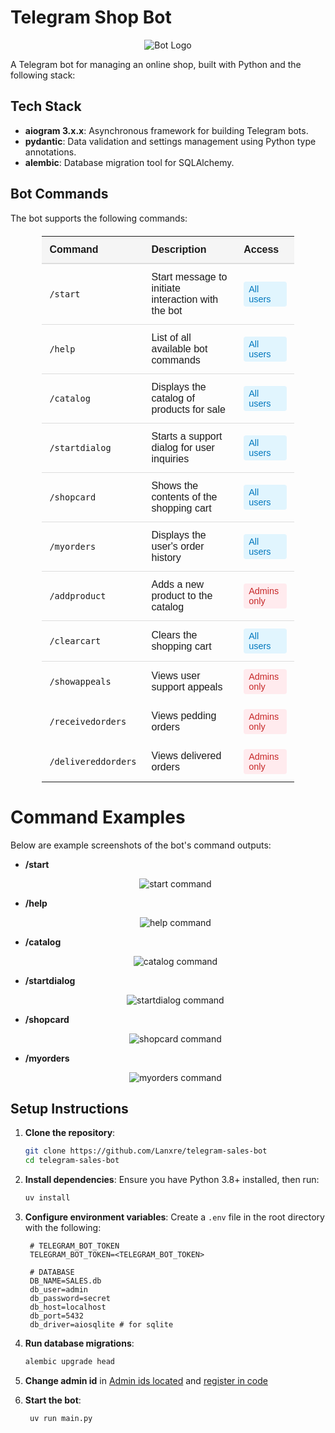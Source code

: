 # Telegram Shop Bot
<p align="center">
  <picture>
    <img src="./assets/icons/telegram_sales_bot_icon.png" alt="Bot Logo">
  </picture>
</p>

A Telegram bot for managing an online shop, built with Python and the following stack:

## Tech Stack

- **aiogram 3.x.x**: Asynchronous framework for building Telegram bots.
- **pydantic**: Data validation and settings management using Python type annotations.
- **alembic**: Database migration tool for SQLAlchemy.

## Bot Commands

The bot supports the following commands:

<div align="center">

<table style="border-collapse: collapse; width: 80%; max-width: 800px; margin: 20px auto; font-family: Arial, sans-serif;">
  <thead>
    <tr style="background-color: #f5f5f5;">
      <th style="padding: 12px; text-align: left; border-bottom: 2px solid #ddd;">Command</th>
      <th style="padding: 12px; text-align: left; border-bottom: 2px solid #ddd;">Description</th>
      <th style="padding: 12px; text-align: left; border-bottom: 2px solid #ddd;">Access</th>
    </tr>
  </thead>
  <tbody>
    <tr style="border-bottom: 1px solid #ddd;">
      <td style="padding: 12px;"><code>/start</code></td>
      <td style="padding: 12px;">Start message to initiate interaction with the bot</td>
      <td style="padding: 12px;"><span style="background-color: #e1f5fe; color: #0277bd; padding: 4px 8px; border-radius: 4px; font-size: 0.9em; display: inline-block;">All users</span></td>
    </tr>
    <tr style="border-bottom: 1px solid #ddd;">
      <td style="padding: 12px;"><code>/help</code></td>
      <td style="padding: 12px;">List of all available bot commands</td>
      <td style="padding: 12px;"><span style="background-color: #e1f5fe; color: #0277bd; padding: 4px 8px; border-radius: 4px; font-size: 0.9em; display: inline-block;">All users</span></td>
    </tr>
    <tr style="border-bottom: 1px solid #ddd;">
      <td style="padding: 12px;"><code>/catalog</code></td>
      <td style="padding: 12px;">Displays the catalog of products for sale</td>
      <td style="padding: 12px;"><span style="background-color: #e1f5fe; color: #0277bd; padding: 4px 8px; border-radius: 4px; font-size: 0.9em; display: inline-block;">All users</span></td>
    </tr>
    <tr style="border-bottom: 1px solid #ddd;">
      <td style="padding: 12px;"><code>/startdialog</code></td>
      <td style="padding: 12px;">Starts a support dialog for user inquiries</td>
      <td style="padding: 12px;"><span style="background-color: #e1f5fe; color: #0277bd; padding: 4px 8px; border-radius: 4px; font-size: 0.9em; display: inline-block;">All users</span></td>
    </tr>
    <tr style="border-bottom: 1px solid #ddd;">
      <td style="padding: 12px;"><code>/shopcard</code></td>
      <td style="padding: 12px;">Shows the contents of the shopping cart</td>
      <td style="padding: 12px;"><span style="background-color: #e1f5fe; color: #0277bd; padding: 4px 8px; border-radius: 4px; font-size: 0.9em; display: inline-block;">All users</span></td>
    </tr>
    <tr style="border-bottom: 1px solid #ddd;">
      <td style="padding: 12px;"><code>/myorders</code></td>
      <td style="padding: 12px;">Displays the user's order history</td>
      <td style="padding: 12px;"><span style="background-color: #e1f5fe; color: #0277bd; padding: 4px 8px; border-radius: 4px; font-size: 0.9em; display: inline-block;">All users</span></td>
    </tr>
    <tr style="border-bottom: 1px solid #ddd;">
      <td style="padding: 12px;"><code>/addproduct</code></td>
      <td style="padding: 12px;">Adds a new product to the catalog</td>
      <td style="padding: 12px;"><span style="background-color: #ffebee; color: #c62828; padding: 4px 8px; border-radius: 4px; font-size: 0.9em; display: inline-block;">Admins only</span></td>
    </tr>
    <tr style="border-bottom: 1px solid #ddd;">
      <td style="padding: 12px;"><code>/clearcart</code></td>
      <td style="padding: 12px;">Clears the shopping cart</td>
      <td style="padding: 12px;"><span style="background-color: #e1f5fe; color: #0277bd; padding: 4px 8px; border-radius: 4px; font-size: 0.9em; display: inline-block;">All users</span></td>
    </tr>
    <tr>
      <td style="padding: 12px;"><code>/showappeals</code></td>
      <td style="padding: 12px;">Views user support appeals</td>
      <td style="padding: 12px;"><span style="background-color: #ffebee; color: #c62828; padding: 4px 8px; border-radius: 4px; font-size: 0.9em; display: inline-block;">Admins only</span></td>
    </tr>
    <tr>
      <td style="padding: 12px;"><code>/receivedorders</code></td>
      <td style="padding: 12px;">Views pedding orders</td>
      <td style="padding: 12px;"><span style="background-color: #ffebee; color: #c62828; padding: 4px 8px; border-radius: 4px; font-size: 0.9em; display: inline-block;">Admins only</span></td>
    </tr>
    <tr>
      <td style="padding: 12px;"><code>/delivereddorders</code></td>
      <td style="padding: 12px;">Views delivered orders</td>
      <td style="padding: 12px;"><span style="background-color: #ffebee; color: #c62828; padding: 4px 8px; border-radius: 4px; font-size: 0.9em; display: inline-block;">Admins only</span></td>
    </tr>
    
  </tbody>
</table>

</div>

# Command Examples
Below are example screenshots of the bot's command outputs:

- **/start** <p align="center">
![start command](/assets/images/start.png) </p>

- **/help** <p align="center">
![help command](/assets/images/help.png) </p>

- **/catalog** <p align="center">
![catalog command](/assets/images/catalog.png) </p>

- **/startdialog** <p align="center">
![startdialog command](/assets/images/startdialog.png) </p>

- **/shopcard** <p align="center">
![shopcard command](/assets/images/shopcard.png) </p>

- **/myorders** <p align="center">
![myorders command](/assets/images/myorders.png) </p>


## Setup Instructions

1. **Clone the repository**:

   ```bash
   git clone https://github.com/Lanxre/telegram-sales-bot
   cd telegram-sales-bot
   ```

2. **Install dependencies**: Ensure you have Python 3.8+ installed, then run:

   ```bash
   uv install
   ```

3. **Configure environment variables**: Create a `.env` file in the root directory with the following:

   ```
    # TELEGRAM_BOT_TOKEN
    TELEGRAM_BOT_TOKEN=<TELEGRAM_BOT_TOKEN>

    # DATABASE
    DB_NAME=SALES.db
    db_user=admin
    db_password=secret
    db_host=localhost
    db_port=5432
    db_driver=aiosqlite # for sqlite
   ```

4. **Run database migrations**:

   ```bash
   alembic upgrade head
   ```

5. **Change admin id** in [Admin ids located](/admin_ids.txt) and [register in code](/core/infrastructure/__init__.py)


6. **Start the bot**:

   ```bash
    uv run main.py
   ```


